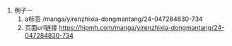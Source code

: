 1. 例子一
    1. a标签 
        /manga/yirenzhixia-dongmantang/24-047284830-734
    2. 页面url链接
        https://hipmh.com/manga/yirenzhixia-dongmantang/24-047284830-734
        

